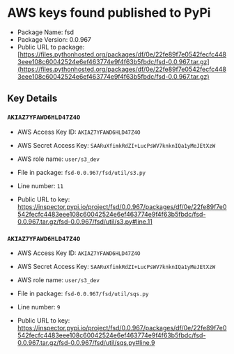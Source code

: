 # AWS keys found published to PyPi

* Package Name: fsd
* Package Version: 0.0.967
* Public URL to package: [https://files.pythonhosted.org/packages/df/0e/22fe89f7e0542fecfc4483eee108c60042524e6ef463774e9f4f63b5fbdc/fsd-0.0.967.tar.gz](https://files.pythonhosted.org/packages/df/0e/22fe89f7e0542fecfc4483eee108c60042524e6ef463774e9f4f63b5fbdc/fsd-0.0.967.tar.gz)

## Key Details

### `AKIAZ7YFAWD6HLD47Z4O`

* AWS Access Key ID: `AKIAZ7YFAWD6HLD47Z4O`
* AWS Secret Access Key: `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` 
* AWS role name: `user/s3_dev`
* File in package: `fsd-0.0.967/fsd/util/s3.py`
* Line number: `11`

* Public URL to key: https://inspector.pypi.io/project/fsd/0.0.967/packages/df/0e/22fe89f7e0542fecfc4483eee108c60042524e6ef463774e9f4f63b5fbdc/fsd-0.0.967.tar.gz/fsd-0.0.967/fsd/util/s3.py#line.11



### `AKIAZ7YFAWD6HLD47Z4O`

* AWS Access Key ID: `AKIAZ7YFAWD6HLD47Z4O`
* AWS Secret Access Key: `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` 
* AWS role name: `user/s3_dev`
* File in package: `fsd-0.0.967/fsd/util/sqs.py`
* Line number: `9`

* Public URL to key: https://inspector.pypi.io/project/fsd/0.0.967/packages/df/0e/22fe89f7e0542fecfc4483eee108c60042524e6ef463774e9f4f63b5fbdc/fsd-0.0.967.tar.gz/fsd-0.0.967/fsd/util/sqs.py#line.9


